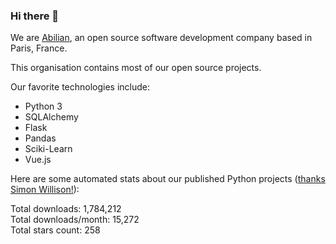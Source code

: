 ### Hi there 👋

We are [Abilian](https://abilian.com/), an open source software development company based in Paris, France.

This organisation contains most of our open source projects.

Our favorite technologies include:

- Python 3
- SQLAlchemy
- Flask
- Pandas
- Sciki-Learn
- Vue.js

Here are some automated stats about our published Python projects
([thanks Simon Willison!][sw-post]):

<!--marker-->
Total downloads: 1,784,212<br>
Total downloads/month: 15,272<br>
Total stars count: 258
<!--end-->

[sw-post]: https://simonwillison.net/2020/Jul/10/self-updating-profile-readme/